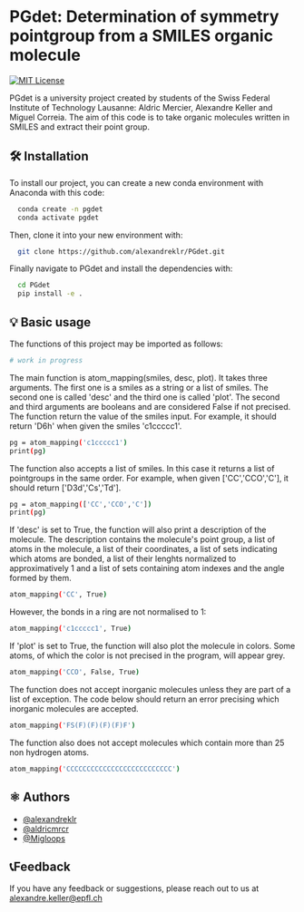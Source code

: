 # PGdet: Determination of symmetry pointgroup from a SMILES organic molecule

[![MIT License](https://img.shields.io/badge/License-MIT-green.svg)](https://choosealicense.com/licenses/mit/)

PGdet is a university project created by students of the Swiss Federal Institute of Technology Lausanne: Aldric Mercier, Alexandre Keller and Miguel Correia. The aim of this code is to take organic molecules written in SMILES and extract their point group.


## 🛠️ Installation

To install our project, you can create a new conda environment with Anaconda with this code:

```bash
  conda create -n pgdet
  conda activate pgdet
```
Then, clone it into your new environment with:
```bash
  git clone https://github.com/alexandreklr/PGdet.git
```
Finally navigate to PGdet and install the dependencies with:
```bash
  cd PGdet
  pip install -e .
```


## 💡 Basic usage

The functions of this project may be imported as follows:

```bash
# work in progress
```
The main function is atom_mapping(smiles, desc, plot). It takes three arguments. The first one is a smiles as a string or a list of smiles. The second one is called 'desc' and the third one is called 'plot'. The second and third arguments are booleans and are considered False if not precised.
The function return the value of the smiles input. For example, it should return 'D6h' when given the smiles 'c1ccccc1'.
```bash
pg = atom_mapping('c1ccccc1')
print(pg)
```
The function also accepts a list of smiles. In this case it returns a list of pointgroups in the same order. For example, when given ['CC','CCO','C'], it should return ['D3d','Cs','Td'].
```bash
pg = atom_mapping(['CC','CCO','C'])
print(pg)
```
If 'desc' is set to True, the function will also print a description of the molecule. The description contains the molecule's point group, a list of atoms in the molecule, a list of their coordinates, a list of sets indicating which atoms are bonded, a list of their lenghts normalized to approximatively 1 and a list of sets containing atom indexes and the angle formed by them.
```bash
atom_mapping('CC', True)
```
However, the bonds in a ring are not normalised to 1:
```bash
atom_mapping('c1ccccc1', True)
```
If 'plot' is set to True, the function will also plot the molecule in colors. Some atoms, of which the color is not precised in the program, will appear grey.
```bash
atom_mapping('CCO', False, True)
```
The function does not accept inorganic molecules unless they are part of a list of exception. The code below should return an error precising which inorganic molecules are accepted.
```bash
atom_mapping('FS(F)(F)(F)(F)F')
```
The function also does not accept molecules which contain more than 25 non hydrogen atoms.
```bash
atom_mapping('CCCCCCCCCCCCCCCCCCCCCCCCCC')
```


## ⚛️ Authors

- [@alexandreklr](https://github.com/alexandreklr)
- [@aldricmrcr](https://github.com/aldricmrcr)
- [@Migloops](https://github.com/Migloops)

## 📞Feedback

If you have any feedback or suggestions, please reach out to us at alexandre.keller@epfl.ch

